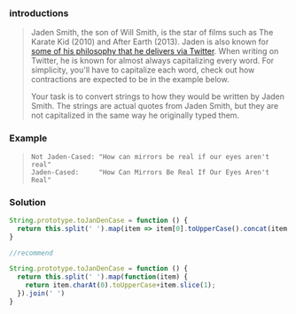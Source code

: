 ### introductions

> Jaden Smith, the son of Will Smith, is the star of films such as The Karate Kid (2010) and After Earth (2013). Jaden is also known for [some of his philosophy that he delivers via Twitter](https://twitter.com/jaden). When writing on Twitter, he is known for almost always capitalizing every word. For simplicity, you'll have to capitalize each word, check out how contractions are expected to be in the example below.
>
> Your task is to convert strings to how they would be written by Jaden Smith. The strings are actual quotes from Jaden Smith, but they are not capitalized in the same way he originally typed them.



### Example

> ```
> Not Jaden-Cased: "How can mirrors be real if our eyes aren't real"
> Jaden-Cased:     "How Can Mirrors Be Real If Our Eyes Aren't Real"
> ```





### Solution

 ```js
 String.prototype.toJanDenCase = function () {
   return this.split(' ').map(item => item[0].toUpperCase().concat(item.slice(1,item.length)))
 }
 ```



```js
//recommend

String.prototype.toJanDenCase = function () {
  return this.split(' ').map(function(item) {
    return item.charAt(0).toUpperCase+item.slice(1);
  }).join(' ')
}
```


